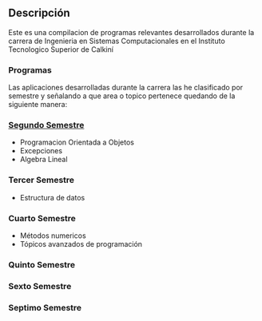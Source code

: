 ## Descripción
Este es una compilacion de programas relevantes desarrollados durante la carrera de Ingenieria en Sistemas Computacionales en el Instituto Tecnologico Superior de Calkiní

### Programas
Las aplicaciones desarrolladas durante la carrera las he clasificado por semestre y señalando a que area o topico pertenece quedando de la siguiente manera:

### [Segundo Semestre](Segundo-Semestre/README.md)
- Programacion Orientada a Objetos
- Excepciones
- Algebra Lineal

### Tercer Semestre
- Estructura de datos

### Cuarto Semestre
- Métodos numericos
- Tópicos avanzados de programación
### Quinto Semestre

### Sexto Semestre

### Septimo Semestre
